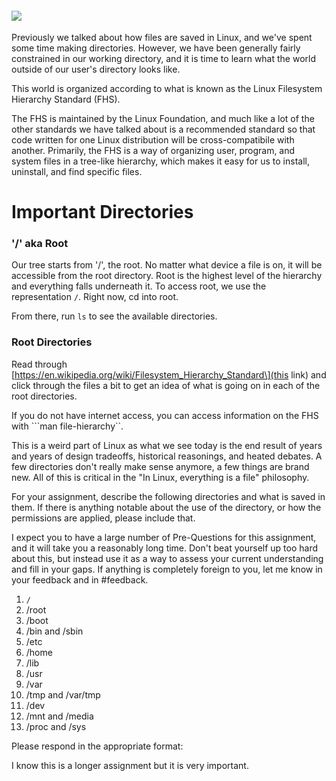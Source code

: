  

## [![](https://files.cdn.thinkific.com/file_uploads/429463/images/b6b/178/99c/1629595564249.jpg)](https://xkcd.com/981/)

Previously we talked about how files are saved in Linux, and we've spent
some time making directories. However, we have been generally fairly
constrained in our working directory, and it is time to learn what the
world outside of our user's directory looks like.

This world is organized according to what is known as the Linux
Filesystem Hierarchy Standard (FHS).

The FHS is maintained by the Linux Foundation, and much like a lot of
the other standards we have talked about is a recommended standard so
that code written for one Linux distribution will be cross-compatibile
with another. Primarily, the FHS is a way of organizing user, program,
and system files in a tree-like hierarchy, which makes it easy for us to
install, uninstall, and find specific files.

# Important Directories

### '/' aka Root

Our tree starts from '/', the root. No matter what device a file is on,
it will be accessible from the root directory. Root is the highest level
of the hierarchy and everything falls underneath it. To access root, we
use the representation `/`. Right now, cd into root.

From there, run `ls` to see the available directories.

### Root Directories

Read through
\[https://en.wikipedia.org/wiki/Filesystem_Hierarchy_Standard\](this
link) and click through the files a bit to get an idea of what is going
on in each of the root directories.

If you do not have internet access, you can access information on the
FHS with \`\`\`man file-hierarchy\`\`.

This is a weird part of Linux as what we see today is the end result of
years and years of design tradeoffs, historical reasonings, and heated
debates. A few directories don't really make sense anymore, a few things
are brand new. All of this is critical in the "In Linux, everything is a
file" philosophy.

For your assignment, describe the following directories and what is
saved in them. If there is anything notable about the use of the
directory, or how the permissions are applied, please include that.

I expect you to have a large number of Pre-Questions for this
assignment, and it will take you a reasonably long time. Don't beat
yourself up too hard about this, but instead use it as a way to assess
your current understanding and fill in your gaps. If anything is
completely foreign to you, let me know in your feedback and in
\#feedback.

1.  `/`
2.  /root
3.  /boot
4.  /bin and /sbin
5.  /etc
6.  /home
7.  /lib
8.  /usr
9.  /var
10. /tmp and /var/tmp
11. /dev
12. /mnt and /media
13. /proc and /sys

Please respond in the appropriate format:

I know this is a longer assignment but it is very important.

